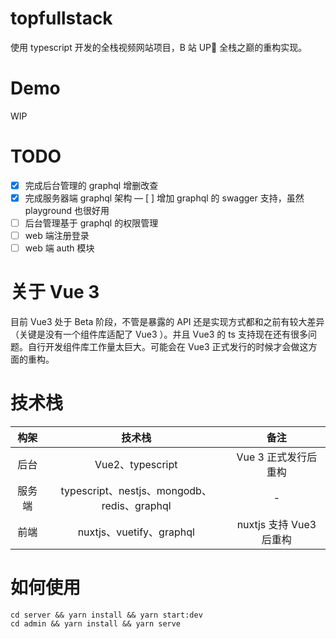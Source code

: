# topfullstack

使用 typescript 开发的全栈视频网站项目，B 站 UP🐖 全栈之巅的重构实现。

# Demo

WIP

# TODO

- [x] 完成后台管理的 graphql 增删改查
- [x] 完成服务器端 graphql 架构
      — [ ] 增加 graphql 的 swagger 支持，虽然 playground 也很好用
- [ ] 后台管理基于 graphql 的权限管理
- [ ] web 端注册登录
- [ ] web 端 auth 模块

# 关于 Vue 3

目前 Vue3 处于 Beta 阶段，不管是暴露的 API 还是实现方式都和之前有较大差异（关键是没有一个组件库适配了 Vue3 ）。并且 Vue3 的 ts 支持现在还有很多问题。自行开发组件库工作量太巨大。可能会在 Vue3 正式发行的时候才会做这方面的重构。

# 技术栈

|  构架  |                   技术栈                    |          备注           |
| :----: | :-----------------------------------------: | :---------------------: |
|  后台  |              Vue2、typescript               |  Vue 3 正式发行后重构   |
| 服务端 | typescript、nestjs、mongodb、redis、graphql |            -            |
|  前端  |          nuxtjs、vuetify、graphql           | nuxtjs 支持 Vue3 后重构 |

# 如何使用

```
cd server && yarn install && yarn start:dev
cd admin && yarn install && yarn serve
```
